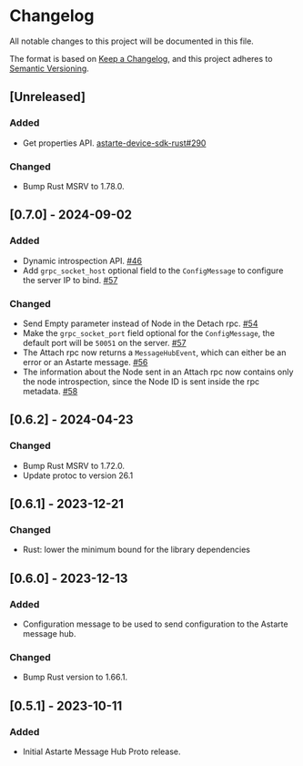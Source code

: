 # Changelog

All notable changes to this project will be documented in this file.

The format is based on [Keep a Changelog](https://keepachangelog.com/en/1.0.0/), and this project
adheres to [Semantic Versioning](https://semver.org/spec/v2.0.0.html).

## [Unreleased]

### Added

- Get properties API. [astarte-device-sdk-rust#290](https://github.com/astarte-platform/astarte-device-sdk-rust/issues/290)

### Changed

- Bump Rust MSRV to 1.78.0.

## [0.7.0] - 2024-09-02

### Added

- Dynamic introspection API. [#46](https://github.com/astarte-platform/astarte-message-hub-proto/pull/46)
- Add `grpc_socket_host` optional field to the `ConfigMessage` to configure the server IP to bind. [#57]

### Changed

- Send Empty parameter instead of Node in the Detach rpc. [#54](https://github.com/astarte-platform/astarte-message-hub-proto/pull/54)
- Make the `grpc_socket_port` field optional for the `ConfigMessage`, the default port will be
  `50051` on the server. [#57]
- The Attach rpc now returns a `MessageHubEvent`, which can either be an error or an Astarte message. [#56](https://github.com/astarte-platform/astarte-message-hub-proto/pull/56)
- The information about the Node sent in an Attach rpc now contains only the node introspection, since
  the Node ID is sent inside the rpc metadata. [#58](https://github.com/astarte-platform/astarte-message-hub-proto/pull/58)

[#57]: https://github.com/astarte-platform/astarte-message-hub-proto/pull/57

## [0.6.2] - 2024-04-23

### Changed

- Bump Rust MSRV to 1.72.0.
- Update protoc to version 26.1

## [0.6.1] - 2023-12-21

### Changed

- Rust: lower the minimum bound for the library dependencies

## [0.6.0] - 2023-12-13

### Added

- Configuration message to be used to send configuration to the Astarte message hub.

### Changed

- Bump Rust version to 1.66.1.

## [0.5.1] - 2023-10-11

### Added

- Initial Astarte Message Hub Proto release.
